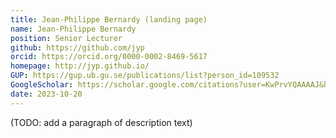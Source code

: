 ```yaml
---
title: Jean-Philippe Bernardy (landing page)
name: Jean-Philippe Bernardy
position: Senior Lecturer
github: https://github.com/jyp
orcid: https://orcid.org/0000-0002-8469-5617
homepage: http://jyp.github.io/
GUP: https://gup.ub.gu.se/publications/list?person_id=109532
GoogleScholar: https://scholar.google.com/citations?user=KwPrvYQAAAAJ&hl=en
date: 2023-10-20
---
```

(TODO: add a paragraph of description text)

